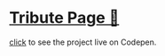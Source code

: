 # [Tribute Page 📰](https://thewebmasterp.com/projects/fcc-projects.html#TributePage)

[click](https://codepen.io/thewebmasterp/full/NWNqRbM) to see the project live on Codepen.
